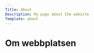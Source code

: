 ```yaml
---
Title: About
Description: My page about the website
Template: about
---
```


Om webbplatsen
==================
